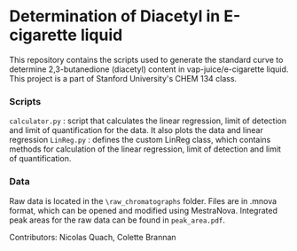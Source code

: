 # Determination of Diacetyl in E-cigarette liquid

This repository contains the scripts used to generate the standard curve to determine 2,3-butanedione (diacetyl) content in vap-juice/e-cigarette liquid. This project is a part of Stanford University's CHEM 134 class. 

### Scripts
`calculator.py` : script that calculates the linear regression, limit of detection and limit of quantification for the data. It also plots the data and linear regression
`LinReg.py` : defines the custom LinReg class, which contains methods for calculation of the linear regression, limit of detection and limit of quantification.

### Data
Raw data is located in the `\raw_chromatographs` folder. Files are in .mnova format, which can be opened and modified using MestraNova. Integrated peak areas for the raw data can be found in `peak_area.pdf`.

Contributors: Nicolas Quach, Colette Brannan